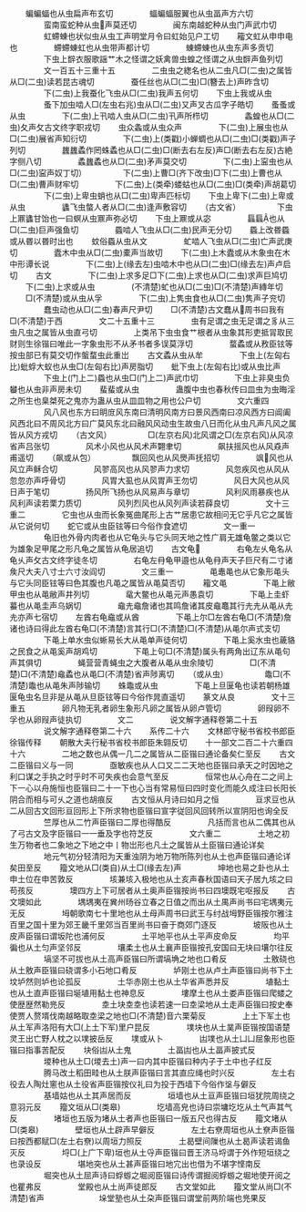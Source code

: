 <!-- { "loadSidebar": true } -->
　　蝙蝙蝠也从虫扁声布玄切
　　
　　蝠蝙蝠服翼也从虫畐声方六切
　　
　　蛮南蛮蛇种从虫声莫还切
　　
　　闽东南越蛇种从虫门声武巾切
　　
　　虹螮蝀也状似虫从虫工声明堂月令曰虹始见户工切
　　籕文虹从申申电也
　　
　　螮螮蝀虹也从虫带声都计切
　　
　　蝀螮蝀也从虫东声多贡切
　　
　　下虫上辥衣服歌謡艹木之怪谓之妖禽兽虫蝗之怪谓之从虫辥声鱼列切
　　
　　文一百五十三重十五
　　
　　二虫虫之緫名也从二虫凡□(二虫)之属皆从□(二虫)读若昆古魂切
　　
　　蚕任丝也从□(二虫)□(簪去上)声昨含切
　　
　　下(二虫)上我蚕化飞虫从□(二虫)我声五何切
　　下虫上我或从虫
　　
　　蚤下加虫啮人□(左虫右兆)虫从□(二虫)又声叉古瓜字子皓切
　　蚤蚤或从虫
　　
　　下(二虫)上卂啮人虫从□(二虫)卂声所栉切
　　
　　螽蝗也从□(二虫)夂声攵古文终字职戎切
　　虫众螽或从虫众声
　　
　　下(二虫)上展虫也从□(二虫)展省声知衍切
　　
　　下(二虫)上(类戳)小蝉蜩也从□(二虫)□(类戳)声子列切
　　
　　蠿蠿蟊作罔蛛蟊也从□(二虫)□(断去右左反)声□(断去右左反)古絶字侧八切
　　
　　蟊蠿蟊也从□(二虫)矛声莫交切
　　
　　下(二虫)上寍虫也从□(二虫)寍声奴丁切）
　　
　　下(二虫)上曹□(齐下改虫)□下(二虫)上曹也从□(二虫)曹声财牢切
　　
　　下(二虫)上(类牵)蝼蛄也从□(二虫)□(类牵)声胡葛切
　　
　　下(二虫)上卑虫蛸也从□(二虫)卑声匹标切
　　下虫上卑下(二虫)上卑或从虫
　　
　　蠭飞虫螫人者从□(二虫)逢声敷容切
　　（古文省）
　　
　　下虫上鼏蠭甘饴也一曰螟从虫鼏声弥必切
　　下虫上鼏或从宓
　　
　　螶螶也从□(二虫)巨声强鱼切
　　
　　蟁啮人飞虫从□(二虫)民声无分切
　　蟁上改昬蟁或从昬以昬时出也
　　蚊俗蟁从虫从文
　　
　　虻啮人飞虫从□(二虫)亡声武庚切
　　
　　蠹木中虫从□(二虫)橐声当故切
　　下(二虫)上木蠹或从木象虫在木中形谭长说
　　
　　下(二虫)上(缘去左)虫啮木中也从□(二虫)□(缘去左)声卢启切
　　古文
　　
　　下(二虫)上求多足□下(二虫)上求也从□(二虫)求声巨鸠切
　　下(二虫)上求或从虫
　　
　　(不清楚)虻也从□(二虫)□(不清楚)声縳年切
　　□(不清楚)或从虫从孚
　　
　　下(二虫)上隽虫食也从□(二虫)隽声子兖切
　　
　　蠢虫动也从□(二虫)春声尺尹切
　　□(不清楚)古文蠢从周书曰我有□(不清楚)于西
　　
　　文二十五重十三
　　
　　虫有足谓之虫无足谓之豸从三虫凡虫之属皆从虫直弓切
　　
　　上类吊下虫虫食艹根者从虫象其形吏抵冐取民财则生徐锴曰唯此一字象虫形不从矛书者多误莫浮切
　　
　　蝥蟊或从敄臣铉等按虫部已有莫交切作螌蝥虫此重岀
　　古文蟊从虫从牟
　　
　　下虫上(左匈右比)蚍蜉大蚁也从虫□(左匈右比)声房脂切
　　蚍下虫上(左匈右比)或从虫比声
　　
　　下虫上(门上二)蟁也从虫□(门上二)声武巾切
　　
　　下虫上非臭虫负蠜也从虫非声房未切
　　蜚蜚或从虫
　　
　　蛊腹中虫也春秋传曰皿虫为虫晦淫之所生也臬桀死之鬼亦为蛊从虫从皿皿物之用也公户切
　　
　　文六重四
　　
　　风八风也东方曰眀庻风东南曰清明风南方曰景风西南曰凉风西方曰阊阖风西北曰不周风北方曰广莫风东北曰融风风动虫生故虫八日而化从虫凡声凡风之属皆从风方戎切
　　（古文风）
　　
　　□(左京右风)北风谓之□(左京右风)从风凉省声吕张切
　　
　　风术小风也从风术声翾聿切
　　
　　飙扶摇风也从风猋声甫遥切
　　（飙或从包）
　　
　　飘回风也从风爂声抚招切
　　
　　飒风也从风立声稣合切
　　
　　风翏高风也从风翏声力求切
　　
　　风忽疾风也从风从忽忽亦声呼骨切
　　
　　风胃大虱也从风胃声王勿切
　　
　　风日大风也从风日声于笔切
　　
　　扬风所飞扬也从风易声与章切
　　
　　风利风雨暴疾也从风利声读若栗力质切
　　
　　风列烈风也从风列声读若薛良切
　　
　　文十三重二
　　
　　它虫也从虫而长象冤曲尾形上古艹居患它故相问无它乎凡它之属皆从它说何切
　　蛇它或从虫臣铉等曰今俗作食遮切
　　
　　文一重一
　　
　　龟旧也外骨内肉者也从它龟头与它头同天地之性广肩无雄龟鳖之类以它为雄象足甲尾之形凡龟之属皆从龟居追切
　　古文龟
　　
　　右龟左乆龟名从龟乆声攵古文终字徒冬切
　　
　　右龟左冄龟甲邉也从龟冄声天子巨尺有二寸诸矦尺大夫八寸士六寸汝阎切
　　
　　文三重一
　　
　　黾鼃黾也从它象形黾头与它头同臣铉等曰色其腹也凡黾之属皆从黾莫否切
　　籕文黾
　　
　　下黾上敝甲虫也从黾敝声井列切
　　
　　鼋大鳖也从黾元声愚袁切
　　
　　下黾上圭虾蟇也从黾圭声乌娲切
　　
　　鼀圥鼀詹诸也其鸣詹诸其皮鼀鼁其行圥圥从黾从圥圥亦声七宿切
　　左酋右龟鼀或从酋
　　
　　下黾上尔□左酋右龟□(不清楚)詹诸也诗曰得此左酋右龟□(不清楚)言其行□(不清楚)□(不清楚)从黾尔声式支切
　　
　　下黾上单水虫似蜥易长大从黾单声徒何切
　　
　　下黾上奚水虫也薉貉之民食之从黾奚声胡鸡切
　　
　　下黾上句□(不清楚)属头有两角出辽东从黾句声其俱切
　　
　　蝇营营青蝇虫之大腹者从黾从虫余陵切
　　
　　□(不清楚)□(不清楚)鼀蟊也从黾□(不清楚)省声陟离切
　　（或从虫）
　　
　　鼄□(不清楚)鼄也从黾朱声陟输切
　　蛛鼄或从虫
　　
　　下黾上旦匽龟也读若朝杨雄匽龟虫名旦非是从黾从旦臣铉等曰今俗作晁直遥切
　　篆文从良
　　
　　文十三重五
　　
　　卵凡物无乳者卵生象形凡卵之属皆从卵卢管切
　　
　　卵叚卵不孚也从卵叚声徒执切
　　
　　文二
　　
　　说文解字通释卷第二十五
　　
　　说文解字通释卷第二十六
　　系传二十六
　　文林郎守秘书省校书郎臣徐锴传释
　　朝散大夫行秘书省校书郎臣朱翶反切
　　十一部文二百二十六重四十六
　　
　　二地之数也从偶一几二之属皆从二臣锴曰通论备矣仁至反
　　古文二臣锴曰义与一同
　　
　　亟敏疾也从人口又二二天地也臣锴曰承天之时因地之利口谋之手执之时乎时不可失疾也会意气至反
　　
　　恒常也从心舟在二之间上下一心以舟施恒也臣锴曰二十一下也心当有常易恒曰四时变化而能久成注曰长阳长阴合而相与可乆之道也胡痕反
　　古文恒从月诗曰如月之恒
　　
　　亘求豆也从二从回古文回形亘回形上下所求物也臣锴曰宣字従回风回转所以宣阴阳也询全反
　　
　　竺厚也从二竹声臣锴曰二厚也得酷反
　　
　　凡括而言也从二偶其也从了弓古文及字臣锴曰一一垂及字也符芝反
　　
　　文六重二
　　
　　土地之初生万物者也二象地之下地之中丨物岀形也凡土之属皆从土臣锴曰通论详矣
　　
　　地元气初分轻清阳为天重浊阴为地万物所陈列也从土也声臣锴曰通论详矣田至反
　　籀文地从□(类自)从土□(缘去左)声
　　
　　坤地也易之卦也从土申土位在申苦敦反
　　
　　垓兼垓入极地也从土亥声春秋国语曰天子居九垓之曰苟孩反
　　
　　墺四方上下可居者从土奥声臣锴按尚书曰四墺既宅呕报反
　　古文墺如此
　　
　　堣堣夷在兾州旸谷立春之日值之而出从土禺声尚书曰宅堣夷元无反
　　
　　坶朝歌南七十里地也从土母声周书曰武王与纣战坶野臣锴按尔雅注百里之国十里为郊王畿千里郊当百里尚书曰奋于商郊门逐反
　　
　　坡阪也从土皮声臣锴曰谓坂陀也浦何反
　　
　　土平地平也从土平声皮命反
　　
　　均平徧也从土匀声坚邻反
　　
　　壤柔土也从土襄声臣锴按孔安国曰无块曰壤尔往反
　　
　　塙坚不可拔也从土高声臣锴曰所谓塙埆之地也口肴反
　　
　　土敫硗也从土敫声臣锴曰硗谓多小石地口肴反
　　
　　垆刚土也从卢土声臣锴曰尚书下土坟垆然则垆也论孤反
　　
　　土华赤刚土也从土华省声悉并反
　　
　　埴黏土也从土直声臣锴曰埏埴用黏土也神息反
　　
　　塿摩土也从土娄声臣锴曰爬蝼之使歴歴然勒兠反
　　
　　坴土块坴坴也读若速一曰坴梁地从土走声臣锴曰按史奉使贾人赘壻伐南越略取坴梁之地也□(不清楚)音六栗菊反
　　
　　上土下军土也从土军声洛阳有大□(上土下军)里户昆反
　　
　　墣块也从土菐声臣锴按国语楚灵王出亡野人枕之以墣披岳反
　　墣或从卜
　　
　　凷墣也从土凵凵屈象形也臣锴曰指事苦配反
　　块俗凷从土鬼
　　
　　土畐凷也从土畐声披式反
　　
　　堫种也从土□(堫去土)声一曰内其中臣锴曰种内子于土中也子红反
　　
　　腾马改土稻田畦也从土朕声臣锴曰言其直应绳也时兴反
　　
　　左土右役去人陶灶窻也从土役省声臣锴按仪礼曰为投于西墙下今俗作垼与僻反
　　
　　基墙姑也从土其声居而反
　　
　　垣墙也从土亘声臣锴曰垣犹院周绕之意羽元反
　　籀文垣从□(类皋)
　　
　　圪墙高皃也诗曰崇墉圪圪从土气声其气反
　　
　　堵垣也五版为堵从土者声也臣锴曰一版五尺也得古反
　　籀文堵从□(类皋)
　　
　　壁垣也从土辟声早僻反
　　
　　左土右尞周垣也从土尞声臣锴曰按西都赋□(左土右尞)以周垣力照反
　　
　　土曷壁间隟也从土曷声读若谒鱼灭反
　　
　　埒□(上广下卑)垣也从土寽声臣锴曰晋王济马埒谓于外作短垣绕之也录设反
　　
　　堪地突也从土甚声臣锴曰地宂出也借为不堪字悭南反
　　
　　堀突也从土屈声诗曰蜉蝣之堀阅臣锴曰诗传谓掘阅蜉蝣之堀地使开阅之也瞿弗反
　　
　　堂殿也从土尚声徒郎反
　　古文堂如此
　　籀文堂从尚□(不清楚)省声
　　
　　
　　垛堂塾也从土朶声臣锴曰谓堂前两阶端也兠果反
　　
